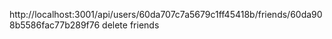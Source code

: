 <!-- npm install mongoose

app is called friendTime

{
	"userName": "katie",
	"email": "email@email.com",
	"thoughts": [
		{
			"thought": "i am thinking of this",
			"username": "Katie",
			"reactions": [
				{
					"reactionBody": "this is cool!",
					"username": "asdfasdf"
				}
			]
		}
	]
}

{
  "thought": "Here's a cool thought...",
  "username": "katie",
  "userId": "60da77f07a5679c1ff454190"
 }

 [
  {
    "thoughts": [],
    "friends": [],
    "_id": "60da707c7a5679c1ff45418b",
    "userName": "asdfasdf",
    "email": "email@email.com",
    "__v": 0
  },
  {
    "thoughts": [],
    "friends": [],
    "_id": "60da77f07a5679c1ff454190",
    "userName": "katie",
    "email": "katie@email.com",
    "__v": 0
  },
  {
    "thoughts": [],
    "friends": [],
    "_id": "60da908b5586fac77b289f76",
    "userName": "ramble",
    "email": "jamble@email.com",
    "__v": 0
  },
  {
    "thoughts": [],
    "friends": [],
    "_id": "60da90a35586fac77b289f78",
    "userName": "tramble",
    "email": "jambledan@email.com",
    "__v": 0
  },
  {
    "thoughts": [],
    "friends": [],
    "_id": "60da90b65586fac77b289f7a",
    "userName": "hamble",
    "email": "landel@email.com",
    "__v": 0
  },
  {
    "thoughts": [],
    "friends": [],
    "_id": "60da90c45586fac77b289f7c",
    "userName": "brick",
    "email": "broke@email.com",
    "__v": 0
  }
]


{
   "thought": "can you imagin whats happening in my brain?",
  "username": "ramble",
  "userId": "60da908b5586fac77b289f76"
 },

{
   "thought": "no thoughts, just vibing ",
  "username": "tramble",
  "userId": "60da90a35586fac77b289f78"
 },

{
   "thought": "break the glass",
  "username": "hamblee",
  "userId": "60da90b65586fac77b289f7a"
 },

 60da889446fdd9c6b27c6559  tester thought id-->

http://localhost:3001/api/users/60da707c7a5679c1ff45418b/friends/60da908b5586fac77b289f76 delete friends
